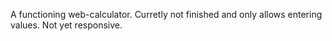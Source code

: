 A functioning web-calculator. Curretly not finished and only allows entering values.
Not yet responsive.
